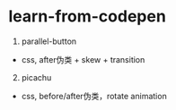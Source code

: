 # learn-from-codepen
1. parallel-button
  - css, after伪类 + skew + transition 
2. picachu
  - css, before/after伪类，rotate animation
  